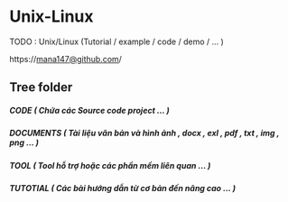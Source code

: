 # Unix-Linux

TODO : Unix/Linux (Tutorial / example / code / demo / ... )

https://mana147@github.com/

## Tree folder 

##### CODE ( Chứa các Source code project ... )
##### DOCUMENTS ( Tài liệu văn bản và hình ảnh , docx , exl , pdf , txt , img , png ...  )
##### TOOL ( Tool hỗ trợ hoặc các phần mềm liên quan ... )
##### TUTOTIAL ( Các bài hướng dẫn từ cơ bản đến nâng cao ... )
